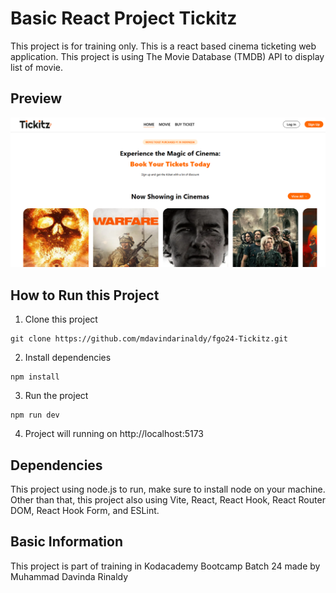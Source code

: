 # Basic React Project Tickitz

This project is for training only. This is a react based cinema ticketing web application. This project is using The Movie Database (TMDB) API to display list of movie.
 
## Preview

![Preview](./preview.png)

## How to Run this Project

1. Clone this project
```
git clone https://github.com/mdavindarinaldy/fgo24-Tickitz.git
```
2. Install dependencies
```
npm install
``` 
3. Run the project
```
npm run dev
```
4. Project will running on http://localhost:5173

## Dependencies
This project using node.js to run, make sure to install node on your machine. Other than that, this project also using Vite, React, React Hook, React Router DOM, React Hook Form, and ESLint.

## Basic Information
This project is part of training in Kodacademy Bootcamp Batch 24 made by Muhammad Davinda Rinaldy
